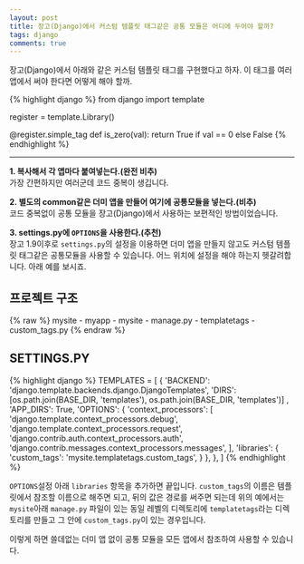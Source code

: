 ```yaml
---
layout: post
title: 장고(Django)에서 커스텀 템플릿 태그같은 공통 모듈은 어디에 두어야 할까?
tags: django
comments: true
---
```


장고(Django)에서 아래와 같은 커스텀 템플릿 태그를 구현했다고 하자. 이 태그를 여러 앱에서 써야 한다면 어떻게 해야 할까.  

{% highlight django %}
from django import template

register = template.Library()

@register.simple_tag
def is_zero(val):
    return True if val == 0 else False
{% endhighlight %}

---

**1. 복사해서 각 앱마다 붙여넣는다.(완전 비추)**   
가장 간편하지만 여러군데 코드 중복이 생깁니다.  

**2. 별도의 common같은 더미 앱을 만들어 여기에 공통모듈을 넣는다.(비추)**  
코드 중복없이 공통 모듈을 장고(Django)에서 사용하는 보편적인 방법이었습니다.  

**3. settings.py에 `OPTIONS`을 사용한다.(추천)**   
장고 1.9이후로 `settings.py`의 설정을 이용하면 더미 앱을 만들지 않고도 커스텀 템플릿 태그같은 공통모듈을 사용할 수 있습니다. 어느 위치에 설정을 해야 하는지 헷갈려합니다. 아래 예를 보시죠.   

## 프로젝트 구조  
{% raw %}
mysite
    - myapp
    - mysite
        - manage.py
        - templatetags
            - custom_tags.py
{% endraw %}

## SETTINGS.PY
{% highlight django %}
TEMPLATES = [
    {
        'BACKEND': 'django.template.backends.django.DjangoTemplates',
        'DIRS': [os.path.join(BASE_DIR, 'templates'), os.path.join(BASE_DIR, 'templates')]
        ,
        'APP_DIRS': True,
        'OPTIONS': {
            'context_processors': [
                'django.template.context_processors.debug',
                'django.template.context_processors.request',
                'django.contrib.auth.context_processors.auth',
                'django.contrib.messages.context_processors.messages',
            ],
            'libraries': {
                'custom_tags': 'mysite.templatetags.custom_tags',
            }
        },
    },
]
{% endhighlight %}

`OPTIONS`설정 아래 `libraries` 항목을 추가하면 끝입니다. `custom_tags`의 이름은 템플릿에서 참조할 이름으로 해주면 되고, 뒤의 값은 경로를 써주면 되는데 위의 예에서는 `mysite`아래 `manage.py` 파일이 있는 동일 레벨의 디렉토리에 `templatetags`라는 디렉토리를 만들고 그 안에 `custom_tags.py`이 있는 경우입니다.   

이렇게 하면 쓸데없는 더미 앱 없이 공통 모듈을 모든 앱에서 참조하여 사용할 수 있습니다.  